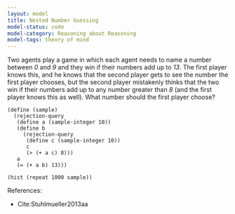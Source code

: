 ```yaml
---
layout: model
title: Nested Number Guessing
model-status: code
model-category: Reasoning about Reasoning
model-tags: theory of mind
---
```


Two agents play a game in which each agent needs to name a number
between *0* and *9* and they win if their numbers add up to
*13*. The first player knows this, and he knows that the second
player gets to see the number the first player chooses, but the
second player mistakenly thinks that the two win if their numbers
add up to any number greater than *8* (and the first player knows
this as well). What number should the first player choose?

    (define (sample)
      (rejection-query
       (define a (sample-integer 10))
       (define b
         (rejection-query
          (define c (sample-integer 10))
          c
          (> (+ a c) 8)))
       a
       (= (+ a b) 13)))
    
    (hist (repeat 1000 sample))

References:

- Cite:Stuhlmueller2013aa
